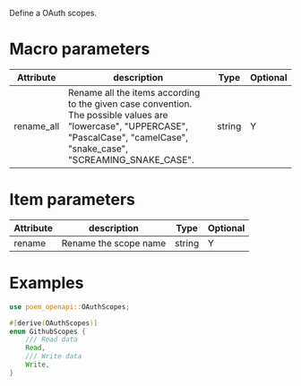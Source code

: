 Define a OAuth scopes.

# Macro parameters

| Attribute  | description                                                                                                                                                                     | Type   | Optional |
|------------|---------------------------------------------------------------------------------------------------------------------------------------------------------------------------------|--------|----------|
| rename_all | Rename all the items according to the given case convention. The possible values are "lowercase", "UPPERCASE", "PascalCase", "camelCase", "snake_case", "SCREAMING_SNAKE_CASE". | string | Y        |

# Item parameters

| Attribute | description           | Type   | Optional |
|-----------|-----------------------|--------|----------|
| rename    | Rename the scope name | string | Y        |

# Examples

```rust
use poem_openapi::OAuthScopes;

#[derive(OAuthScopes)]
enum GithubScopes {
    /// Read data
    Read,
    /// Write data
    Write,
}
```